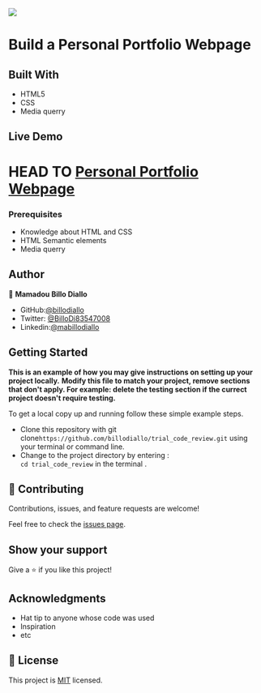 ![](https://img.shields.io/badge/Microverse-blueviolet)

# Build a Personal Portfolio Webpage


## Built With

- HTML5
- CSS
- Media querry


## Live Demo

HEAD TO
[Personal Portfolio Webpage]()
=======


### Prerequisites

-  Knowledge about HTML and CSS
-  HTML Semantic elements
-  Media querry





## Author


👤 **Mamadou Billo Diallo**


- GitHub:[@billodiallo](https://github.com/billodiallo)
- Twitter: [@BilloDi83547008](https://twitter.com/BilloDi83547008)
- Linkedin:[@mabillodiallo](https://www.linkedin.com/in/mabillodiallo/)

## Getting Started

**This is an example of how you may give instructions on setting up your project locally.**
**Modify this file to match your project, remove sections that don't apply. For example: delete the testing section if the currect project doesn't require testing.**


To get a local copy up and running follow these simple example steps.
- Clone this repository with git clone```https://github.com/billodiallo/trial_code_review.git``` using your terminal or command line.
- Change to the project directory by entering : <br>
```cd trial_code_review``` in the terminal .

## 🤝 Contributing

Contributions, issues, and feature requests are welcome!

Feel free to check the [issues page](issues/).

## Show your support

Give a ⭐️ if you like this project!

## Acknowledgments

- Hat tip to anyone whose code was used
- Inspiration
- etc

## 📝 License

This project is [MIT](https://choosealicense.com/licenses/mit/) licensed.